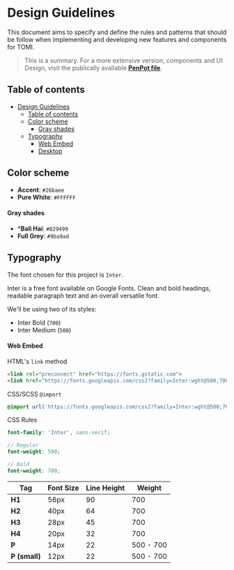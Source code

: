 # Design Guidelines

This document aims to specify and define the rules and patterns that should be follow when implementing and developing new features and components for TOMI.

>This is a summary. For a more extensive version, components and UI Design, visit the publically available **[PenPot file](https://github.com/GarretTomlin/Budgeting-web-app-monorepo/blob/main/docs/Style_Guide.svg)**.

## Table of contents
- [Design Guidelines](#design-guidelines)
  - [Table of contents](#table-of-contents)
  - [Color scheme](#color-scheme)
      - [Gray shades](#gray-shades)
  - [Typography](#typography)
      - [Web Embed](#web-embed)
    - [Desktop](#desktop)


## Color scheme

- **Accent**: `#26baee`
- **Pure White**: `#FFFFFF`

#### Gray shades
- ***Bali Hai**: `#829499`
- **Full Grey**: `#9ba9ad`


## Typography

The font chosen for this project is `Inter`.

Inter is a free font available on Google Fonts. Clean and bold headings, readable paragraph text and an overall versatile font.

We'll be using two of its styles:
- Inter Bold (`700`)
- Inter Medium (`500`)

#### Web Embed

HTML's `link` method

```html
<link rel="preconnect" href="https://fonts.gstatic.com">
<link href="https://fonts.googleapis.com/css2?family=Inter:wght@500;700&display=swap" rel="stylesheet">
```

CSS/SCSS `@import`

```css
@import url('https://fonts.googleapis.com/css2?family=Inter:wght@500;700&display=swap');
```

CSS Rules

```scss
font-family: 'Inter', sans-serif;

// Regular
font-weight: 500;

// Bold
font-weight: 700;
```


Tag | Font Size | Line Height | Weight
--- | --------- | ----------- | ------
**H1** | 56px | 90 | 700
**H2** | 40px | 64 | 700
**H3** | 28px | 45 | 700
**H4** | 20px | 32 | 700
**P** | 14px | 22 | 500 - 700
**P (small)** | 12px | 22 | 500 - 700

